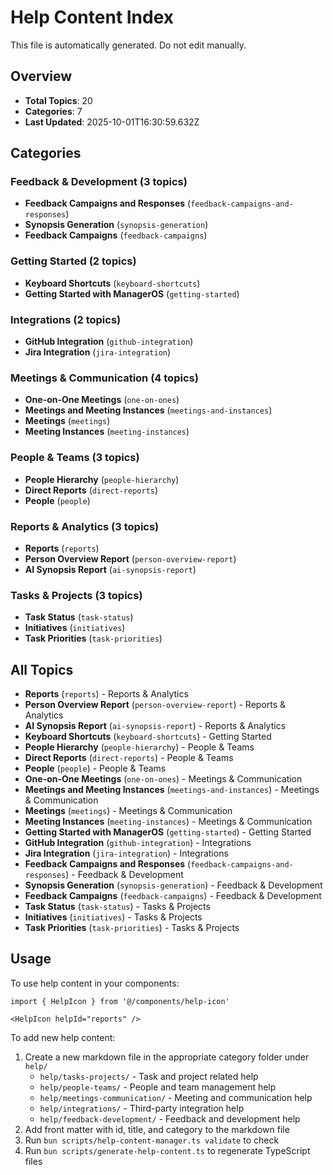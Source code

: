 # Help Content Index

This file is automatically generated. Do not edit manually.

## Overview

- **Total Topics**: 20
- **Categories**: 7
- **Last Updated**: 2025-10-01T16:30:59.632Z

## Categories

### Feedback & Development (3 topics)

- **Feedback Campaigns and Responses** (`feedback-campaigns-and-responses`)
- **Synopsis Generation** (`synopsis-generation`)
- **Feedback Campaigns** (`feedback-campaigns`)

### Getting Started (2 topics)

- **Keyboard Shortcuts** (`keyboard-shortcuts`)
- **Getting Started with ManagerOS** (`getting-started`)

### Integrations (2 topics)

- **GitHub Integration** (`github-integration`)
- **Jira Integration** (`jira-integration`)

### Meetings & Communication (4 topics)

- **One-on-One Meetings** (`one-on-ones`)
- **Meetings and Meeting Instances** (`meetings-and-instances`)
- **Meetings** (`meetings`)
- **Meeting Instances** (`meeting-instances`)

### People & Teams (3 topics)

- **People Hierarchy** (`people-hierarchy`)
- **Direct Reports** (`direct-reports`)
- **People** (`people`)

### Reports & Analytics (3 topics)

- **Reports** (`reports`)
- **Person Overview Report** (`person-overview-report`)
- **AI Synopsis Report** (`ai-synopsis-report`)

### Tasks & Projects (3 topics)

- **Task Status** (`task-status`)
- **Initiatives** (`initiatives`)
- **Task Priorities** (`task-priorities`)

## All Topics

- **Reports** (`reports`) - Reports & Analytics
- **Person Overview Report** (`person-overview-report`) - Reports & Analytics
- **AI Synopsis Report** (`ai-synopsis-report`) - Reports & Analytics
- **Keyboard Shortcuts** (`keyboard-shortcuts`) - Getting Started
- **People Hierarchy** (`people-hierarchy`) - People & Teams
- **Direct Reports** (`direct-reports`) - People & Teams
- **People** (`people`) - People & Teams
- **One-on-One Meetings** (`one-on-ones`) - Meetings & Communication
- **Meetings and Meeting Instances** (`meetings-and-instances`) - Meetings & Communication
- **Meetings** (`meetings`) - Meetings & Communication
- **Meeting Instances** (`meeting-instances`) - Meetings & Communication
- **Getting Started with ManagerOS** (`getting-started`) - Getting Started
- **GitHub Integration** (`github-integration`) - Integrations
- **Jira Integration** (`jira-integration`) - Integrations
- **Feedback Campaigns and Responses** (`feedback-campaigns-and-responses`) - Feedback & Development
- **Synopsis Generation** (`synopsis-generation`) - Feedback & Development
- **Feedback Campaigns** (`feedback-campaigns`) - Feedback & Development
- **Task Status** (`task-status`) - Tasks & Projects
- **Initiatives** (`initiatives`) - Tasks & Projects
- **Task Priorities** (`task-priorities`) - Tasks & Projects

## Usage

To use help content in your components:

```tsx
import { HelpIcon } from '@/components/help-icon'

<HelpIcon helpId="reports" />
```

To add new help content:

1. Create a new markdown file in the appropriate category folder under `help/`
   - `help/tasks-projects/` - Task and project related help
   - `help/people-teams/` - People and team management help  
   - `help/meetings-communication/` - Meeting and communication help
   - `help/integrations/` - Third-party integration help
   - `help/feedback-development/` - Feedback and development help
2. Add front matter with id, title, and category to the markdown file
3. Run `bun scripts/help-content-manager.ts validate` to check
4. Run `bun scripts/generate-help-content.ts` to regenerate TypeScript files
